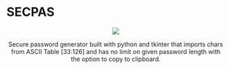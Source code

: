 # SECPAS

  <p align = "center">
  <img src="https://cdn-icons-png.flaticon.com/512/58/58976.png">
  </p>

<p align = "center">
  Secure password generator built with python and tkinter that imports chars from ASCII Table [33:126] and has no limit on given password length with the option to copy   to clipboard.
</p>
